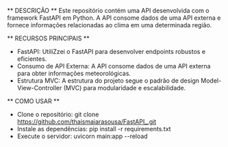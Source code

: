 ** DESCRIÇÃO **
Este repositório contém uma API desenvolvida com o framework FastAPI em Python. A API consome dados de uma API externa e fornece informações relacionadas ao clima em uma determinada região.

** RECURSOS PRINCIPAIS **
- FastAPI: UtiliZzei o FastAPI para desenvolver endpoints robustos e eficientes.
- Consumo de API Externa: A API consome dados de uma API externa para obter informações meteorológicas.
- Estrutura MVC: A estrutura do projeto segue o padrão de design Model-View-Controller (MVC) para modularidade e escalabilidade.

** COMO USAR **
- Clone o repositório: git clone https://github.com/thaismaiarasousa/FastAPI_.git
- Instale as dependências: pip install -r requirements.txt
- Execute o servidor: uvicorn main:app --reload
